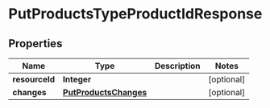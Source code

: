 # PutProductsTypeProductIdResponse

## Properties
Name | Type | Description | Notes
------------ | ------------- | ------------- | -------------
**resourceId** | **Integer** |  |  [optional]
**changes** | [**PutProductsChanges**](PutProductsChanges.md) |  |  [optional]
